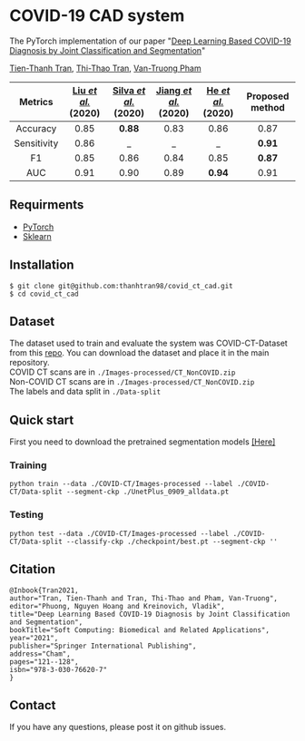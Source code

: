 # COVID-19 CAD system
The PyTorch implementation of our paper "[Deep Learning Based COVID-19 Diagnosis by Joint Classification and Segmentation](https://link.springer.com/chapter/10.1007/978-3-030-76620-7_10)"

[Tien-Thanh Tran](https://www.linkedin.com/in/thanhtran-bk/), [Thi-Thao Tran](https://www.sites.google.com/site/thaott3i/), [Van-Truong Pham](https://www.sites.google.com/site/truongpvsite)

|   Metrics   | [Liu *et al.*](https://f.hubspotusercontent00.net/hubfs/5059707/KDD%202020%20Papers%20Posters/A%20Fast%20Online%20COVID-19%20Diagnostic%20System%20with%20Chest%20CT%20Scans.pdf) (2020) | [Silva *et al.*](https://www.researchsquare.com/article/rs-41062/v1) (2020) | [Jiang *et al.*](http://noiselab.ucsd.edu/ECE228/projects/Report/10Report.pdf) (2020) | [He *et al.*](https://www.medrxiv.org/content/10.1101/2020.04.13.20063941v1) (2020) | Proposed method |
|:-----------:|:-----------:|:-----------:|:-----------:|:-----------:|:---------------:|
| Accuracy    |     0.85    |   **0.88**  |     0.83    |     0.86    |       0.87      |
| Sensitivity |     0.86    |      _      |      _      |      _      |     **0.91**    |
| F1          |     0.85    |     0.86    |     0.84    |     0.85    |     **0.87**    |
| AUC         |     0.91    |     0.90    |     0.89    |   **0.94**  |       0.91      |
## Requirments
- [PyTorch](https://pytorch.org/)
- [Sklearn](https://scikit-learn.org/stable/)
## Installation
```shell
$ git clone git@github.com:thanhtran98/covid_ct_cad.git
$ cd covid_ct_cad
```
## Dataset
The dataset used to train and evaluate the system was COVID-CT-Dataset from this [repo](https://github.com/UCSD-AI4H/COVID-CT). You can download the dataset and place it in the main repository.  
COVID CT scans are in `./Images-processed/CT_NonCOVID.zip`  
Non-COVID CT scans are in `./Images-processed/CT_NonCOVID.zip`  
The labels and data split in `./Data-split`
## Quick start
First you need to download the pretrained segmentation models [[Here]](https://drive.google.com/file/d/1-1IkDer1q9k7U05LJoR96mQUuX1KSuJ9)
### Training
```shell
python train --data ./COVID-CT/Images-processed --label ./COVID-CT/Data-split --segment-ckp ./UnetPlus_0909_alldata.pt
```
### Testing
```shell
python test --data ./COVID-CT/Images-processed --label ./COVID-CT/Data-split --classify-ckp ./checkpoint/best.pt --segment-ckp ''
```
## Citation
```
@Inbook{Tran2021,
author="Tran, Tien-Thanh and Tran, Thi-Thao and Pham, Van-Truong",
editor="Phuong, Nguyen Hoang and Kreinovich, Vladik",
title="Deep Learning Based COVID-19 Diagnosis by Joint Classification and Segmentation",
bookTitle="Soft Computing: Biomedical and Related Applications",
year="2021",
publisher="Springer International Publishing",
address="Cham",
pages="121--128",
isbn="978-3-030-76620-7"
}
```
## Contact
If you have any questions, please post it on github issues.